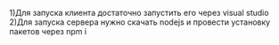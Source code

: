 1)Для запуска клиента достаточно запустить его через visual studio
2)Для запуска сервера нужно скачать nodejs и провести установку пакетов через npm i
